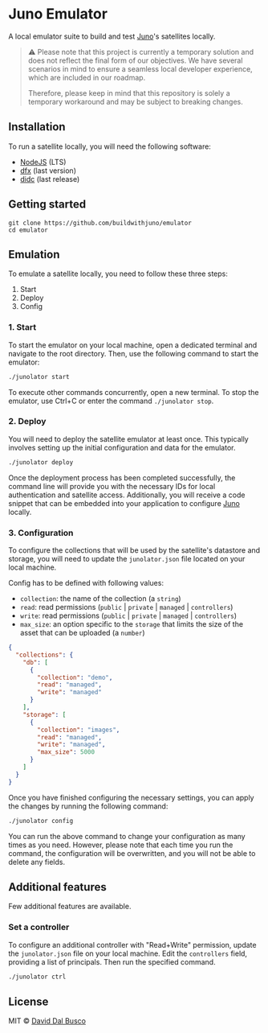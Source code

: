 # Juno Emulator

A local emulator suite to build and test [Juno]'s satellites locally.

> ⚠️ Please note that this project is currently a temporary solution and does not reflect the final form of our objectives. We have several scenarios in mind to ensure a seamless local developer experience, which are included in our roadmap.
>
> Therefore, please keep in mind that this repository is solely a temporary workaround and may be subject to breaking changes.

## Installation

To run a satellite locally, you will need the following software:

- [NodeJS](https://nodejs.org/en) (LTS)
- [dfx](https://github.com/dfinity/sdk) (last version)
- [didc](https://github.com/dfinity/candid/releases) (last release)

## Getting started

```
git clone https://github.com/buildwithjuno/emulator
cd emulator
```

## Emulation

To emulate a satellite locally, you need to follow these three steps:

1. Start
2. Deploy
3. Config

### 1. Start

To start the emulator on your local machine, open a dedicated terminal and navigate to the root directory. Then, use the following command to start the emulator:

```bash
./junolator start
```

To execute other commands concurrently, open a new terminal. To stop the emulator, use Ctrl+C or enter the command `./junolator stop`.

### 2. Deploy

You will need to deploy the satellite emulator at least once. This typically involves setting up the initial configuration and data for the emulator.

```bash
./junolator deploy
```

Once the deployment process has been completed successfully, the command line will provide you with the necessary IDs for local authentication and satellite access. Additionally, you will receive a code snippet that can be embedded into your application to configure [Juno] locally.

### 3. Configuration

To configure the collections that will be used by the satellite's datastore and storage, you will need to update the `junolator.json` file located on your local machine.

Config has to be defined with following values:

- `collection`: the name of the collection (a `string`)
- `read`: read permissions (`public` | `private` | `managed` | `controllers`)
- `write`: read permissions (`public` | `private` | `managed` | `controllers`)
- `max_size`: an option specific to the `storage` that limits the size of the asset that can be uploaded (a `number`)

```json
{
  "collections": {
    "db": [
      {
        "collection": "demo",
        "read": "managed",
        "write": "managed"
      }
    ],
    "storage": [
      {
        "collection": "images",
        "read": "managed",
        "write": "managed",
        "max_size": 5000
      }
    ]
  }
}
```

Once you have finished configuring the necessary settings, you can apply the changes by running the following command:

```bash
./junolator config
```

You can run the above command to change your configuration as many times as you need. However, please note that each time you run the command, the configuration will be overwritten, and you will not be able to delete any fields.

## Additional features

Few additional features are available.

### Set a controller

To configure an additional controller with "Read+Write" permission, update the `junolator.json` file on your local machine. Edit the `controllers` field, providing a list of principals. Then run the specified command.

```bash
./junolator ctrl
```

## License

MIT © [David Dal Busco](mailto:david.dalbusco@outlook.com)

[juno]: https://juno.build
